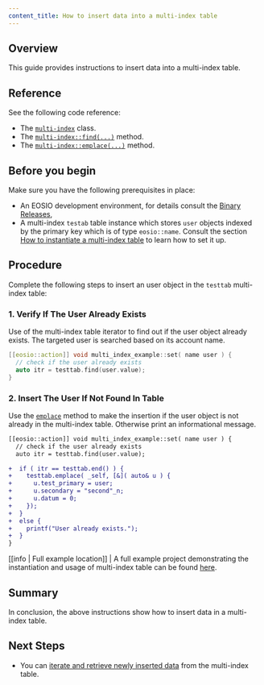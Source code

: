 ```yaml
---
content_title: How to insert data into a multi-index table
---
```


## Overview

This guide provides instructions to insert data into a multi-index table.

## Reference

See the following code reference:

* The [`multi-index`](http://docs.eosnetwork.com/reference/mandel-cdt/classeosio_1_1multi__index.html) class.
* The [`multi-index::find(...)`](http://docs.eosnetwork.com/reference/mandel-cdt/group__multiindex.html#ga40a65cdfcc298b85e0e4ddf4c3581c1c) method.
* The [`multi-index::emplace(...)`](http://docs.eosnetwork.com/reference/mandel-cdt/group__multiindex.html#gab64fbf4dd04be357ec0cbbf125a3da5e) method.

## Before you begin

Make sure you have the following prerequisites in place:

* An EOSIO development environment, for details consult the [Binary Releases](/eosdocs/smart-contracts/mandel-cdt/binary_releases),
* A multi-index `testab` table instance which stores `user` objects indexed by the primary key which is of type `eosio::name`. Consult the section [How to instantiate a multi-index table](/eosdocs/smart-contracts/mandel-cdt/how-to-guides/multi-index/how-to-instantiate-a-multi-index-table) to learn how to set it up.

## Procedure

Complete the following steps to insert an user object in the `testtab` multi-index table:

### 1. Verify If The User Already Exists

Use of the multi-index table iterator to find out if the user object already exists. The targeted user is searched based on its account name.

```cpp
[[eosio::action]] void multi_index_example::set( name user ) {
  // check if the user already exists
  auto itr = testtab.find(user.value);
}
```

### 2. Insert The User If Not Found In Table

Use the [`emplace`](http://docs.eosnetwork.com/reference/mandel-cdt/group__multiindex.html#gab64fbf4dd04be357ec0cbbf125a3da5e) method to make the insertion if the user object is not already in the multi-index table. Otherwise print an informational message.

```diff
[[eosio::action]] void multi_index_example::set( name user ) {
  // check if the user already exists
  auto itr = testtab.find(user.value);

+  if ( itr == testtab.end() ) {
+    testtab.emplace( _self, [&]( auto& u ) {
+      u.test_primary = user;
+      u.secondary = "second"_n;
+      u.datum = 0;
+    });
+  }
+  else {
+    printf("User already exists.");
+  }
}
```

[[info | Full example location]]
| A full example project demonstrating the instantiation and usage of multi-index table can be found [here](https://github.com/eosnetworkfoundation/mandel.cdt/tree/main/examples/multi_index_example).

## Summary

In conclusion, the above instructions show how to insert data in a multi-index table.

## Next Steps

* You can [iterate and retrieve newly inserted data](/eosdocs/smart-contracts/mandel-cdt/how-to-guides/multi-index/how-to-iterate-and-retrieve-a-multi_index-table) from the multi-index table.
